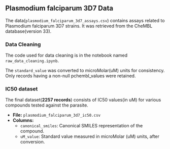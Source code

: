 ## Plasmodium falciparum 3D7 Data

The data(`plasmodium_falciparum_3d7_assays.csv`) contains assays related to Plasmodium falciparum 3D7 strains. It  was retrieved from the CheMBL database(version 33).

### Data Cleaning
The code used for data cleaning is in the notebook named `raw_data_cleaning.ipynb`.

The `standard_value` was converted to microMolar(uM) units for consistency.
Only records having a non-null pchembl_values were retained. 

### IC50 dataset
The final dataset(**2257 records**) consists of IC50 values(in uM) for various compounds tested against the parasite.
- **File:** `plasmodium_falciparum_3d7_ic50.csv`
- **Columns:** 
    - `canonical_smiles`: Canonical SMILES representation of the compound.
    - `uM_value`: Standard value measured in microMolar (uM) units, after conversion.

